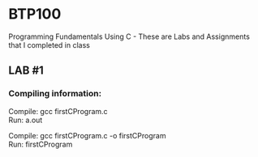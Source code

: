 # BTP100
Programming Fundamentals Using C - These are Labs and Assignments that I completed in class

## LAB #1 
### Compiling information: 
  Compile: gcc firstCProgram.c <br>
  Run: a.out 

  Compile: gcc firstCProgram.c -o firstCProgram <br>
  Run: firstCProgram 
